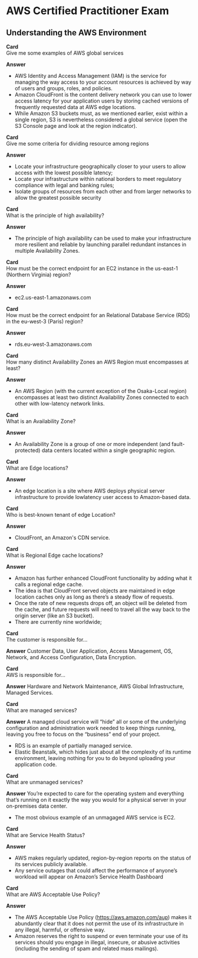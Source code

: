 # AWS Certified Practitioner Exam

## Understanding the AWS Environment


**Card**  
Give me some examples of AWS global services

**Answer**
* AWS Identity and Access Management (IAM) is the service for managing the way access to your account resources is achieved by way of users and groups, roles, and policies.
* Amazon CloudFront is the content delivery network you can use to lower access latency for your application users by storing cached versions of frequently requested data at AWS edge locations.
* While Amazon S3 buckets must, as we mentioned earlier, exist within a single region, S3 is nevertheless considered a global service (open the S3 Console page and look at the region indicator).

**Card**  
Give me some criteria for dividing resource among regions

**Answer**
* Locate your infrastructure geographically closer to your users to allow access with the lowest possible latency;
* Locate your infrastructure within national borders to meet regulatory compliance with legal and banking rules;
* Isolate groups of resources from each other and from larger networks to allow the greatest possible security

**Card**  
What is the principle of  high availability?

**Answer**
* The principle of high availability can be used to make your infrastructure more resilient and reliable by launching parallel redundant instances in multiple Availability Zones.


**Card**  
How must be the correct endpoint for an EC2 instance in the us-east-1 (Northern Virginia) region?

**Answer**
* ec2.us-east-1.amazonaws.com

**Card**  
How must be the correct endpoint for an Relational Database Service (RDS) in the eu-west-3 (Paris) region?

**Answer**
* rds.eu-west-3.amazonaws.com

**Card**  
How many distinct Availability Zones an AWS Region must encompasses at least?

**Answer**
* An AWS Region (with the current exception of the Osaka-Local region) encompasses at least two distinct Availability Zones connected to each other with low-latency network links.

**Card**  
What is an Availability Zone?

**Answer**
* An Availability Zone is a group of one or more independent (and fault-protected) data centers located within a single geographic region.

**Card**  
What are Edge locations?

**Answer**
* An edge location is a site where AWS deploys physical server infrastructure to provide lowlatency user access to Amazon-based data.

**Card**  
Who is best-known tenant of edge Location?

**Answer**
* CloudFront, an Amazon's CDN service.

**Card**  
What is Regional Edge cache locations?

**Answer**
* Amazon has further enhanced CloudFront functionality by adding what it calls a regional edge cache.
* The idea is that CloudFront served objects are maintained in edge location caches only as long as there’s a steady flow of requests. 
* Once the rate of new requests drops off, an object will be deleted from the cache, and future requests will need to travel all the way back to the origin server (like an S3 bucket).
* There are currently nine worldwide;

**Card**  
The customer is responsible for...

**Answer**
Customer Data, User Application, Access Management, OS, Network, and Access Configuration, Data Encryption.


**Card**  
AWS is responsible for...

**Answer**
Hardware and Network Maintenance, AWS Global Infrastructure, Managed Services.


**Card**  
What are managed services?

**Answer**
A managed cloud service will “hide” all or some of the underlying configuration and administration work needed to keep things running, leaving you free to focus on the “business” end of your project.
* RDS is an example of partially managed service.
* Elastic Beanstalk, which hides just about all the complexity of its runtime environment, leaving nothing for you to do beyond uploading your application code.

**Card**  
What are unmanaged services?

**Answer**
You’re expected to care for the operating system and everything that’s running on it exactly the way you would for a physical server in your on-premises data center.
* The most obvious example of an unmagaged AWS service is EC2.

**Card**  
What are Service Health Status?

**Answer**
* AWS makes regularly updated, region-by-region reports on the status of its services publicly available.
* Any service outages that could affect the performance of anyone’s workload will appear on Amazon’s Service Health Dashboard

**Card**  
What are AWS Acceptable Use Policy?

**Answer**
* The AWS Acceptable Use Policy (https://aws.amazon.com/aup) makes it abundantly clear that it does not permit the use of its infrastructure in any illegal, harmful, or offensive way.
* Amazon reserves the right to suspend or even terminate your use of its services should you engage in illegal, insecure, or abusive activities (including the sending of spam and related mass mailings).


